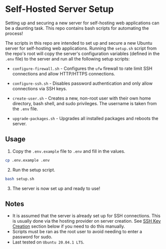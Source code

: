 # Self-Hosted Server Setup

Setting up and securing a new server for self-hosting web applications can be a daunting task. This repo contains bash scripts for automating the process!

The scripts in this repo are intended to set up and secure a new Ubuntu server for self-hosting web applications. Running the `setup.sh` script from the repo's root will copy the server's configuration variables (defined in the `.env` file) to the server and run all the following setup scripts:

- `configure-firewall.sh` - Configures the `ufw` firewall to rate limit SSH connections and allow HTTP/HTTPS connections.

- `configure-ssh.sh` - Disables password authentication and only allow connections via SSH keys.

- `create-user.sh` - Creates a new, non-root user with their own home directory, bash shell, and sudo privileges. The username is taken from the `.env` file.

- `upgrade-packages.sh` - Upgrades all installed packages and reboots the server.

## Usage

1. Copy the `.env.example` file to `.env` and fill in the values.

```sh
cp .env.example .env
```

2. Run the setup script.

```sh
bash setup.sh
```

3. The server is now set up and ready to use!

## Notes

- It is assumed that the server is already set up for SSH connections. This is usually done via the hosting provider on server creation. See [SSH Key Creation](#ssh-key-creation) section below if you need to do this manually.
- Scripts must be ran as the root user to avoid needing to enter a password for sudo.
- Last tested on `Ubuntu 20.04.1 LTS`.
